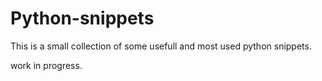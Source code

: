 # Python-snippets
This is a small collection of some usefull and most used python snippets. 

work in progress.
